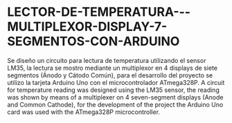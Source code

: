 # LECTOR-DE-TEMPERATURA---MULTIPLEXOR-DISPLAY-7-SEGMENTOS-CON-ARDUINO
Se diseño un circuito para lectura de temperatura utilizando el sensor LM35, la lectura se mostro mediante un multiplexor en 4 displays de siete segmentos (Ánodo y Cátodo Común), para el desarrollo del proyecto se utilizo la tarjeta Arduino Uno con el microcontrolador ATmega328P.   A circuit for temperature reading was designed using the LM35 sensor, the reading was shown by means of a multiplexer on 4 seven-segment displays (Anode and Common Cathode), for the development of the project the Arduino Uno card was used with the ATmega328P microcontroller.
